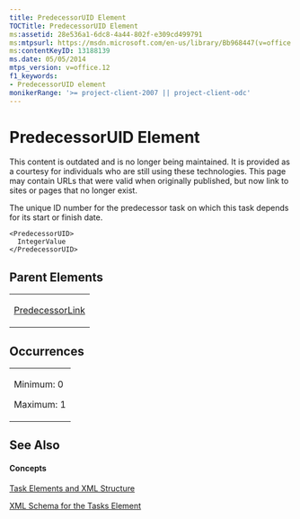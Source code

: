 ```yaml
---
title: PredecessorUID Element
TOCTitle: PredecessorUID Element
ms:assetid: 28e536a1-6dc8-4a44-802f-e309cd499791
ms:mtpsurl: https://msdn.microsoft.com/en-us/library/Bb968447(v=office.12)
ms:contentKeyID: 13188139
ms.date: 05/05/2014
mtps_version: v=office.12
f1_keywords:
- PredecessorUID element
monikerRange: '>= project-client-2007 || project-client-odc'
---
```


# PredecessorUID Element

This content is outdated and is no longer being maintained. It is provided as a courtesy for individuals who are still using these technologies. This page may contain URLs that were valid when originally published, but now link to sites or pages that no longer exist.

The unique ID number for the predecessor task on which this task depends for its start or finish date.

    <PredecessorUID>
      IntegerValue
    </PredecessorUID>

## Parent Elements

<table>
<colgroup>
<col style="width: 100%" />
</colgroup>
<tbody>
<tr class="odd">
<td><p><a href="bb968712(v=office.12).md">PredecessorLink</a></p></td>
</tr>
</tbody>
</table>

## Occurrences

<table>
<colgroup>
<col style="width: 100%" />
</colgroup>
<tbody>
<tr class="odd">
<td><p>Minimum: 0</p>
<p>Maximum: 1</p></td>
</tr>
</tbody>
</table>

## See Also

#### Concepts

[Task Elements and XML Structure](bb968475\(v=office.12\).md)

[XML Schema for the Tasks Element](bb968415\(v=office.12\).md)

